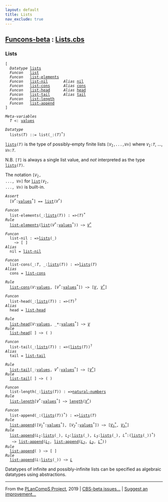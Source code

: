 ```yaml
---
layout: default
title: Lists
nav_exclude: true
---
```


[Funcons-beta] : [Lists.cbs]
-----------------------------

### Lists

<div class="highlighter-rouge"><pre class="highlight"><code>[
  <i class="keyword">Datatype</i> <span class="name"><a href="#Name_lists">lists</a></span>
  <i class="keyword">Funcon</i>   <span class="name"><a href="#Name_list">list</a></span>
  <i class="keyword">Funcon</i>   <span class="name"><a href="#Name_list-elements">list-elements</a></span>
  <i class="keyword">Funcon</i>   <span class="name"><a href="#Name_list-nil">list-nil</a></span>       <i class="keyword">Alias</i> <span class="name"><a href="#Name_nil">nil</a></span>
  <i class="keyword">Funcon</i>   <span class="name"><a href="#Name_list-cons">list-cons</a></span>      <i class="keyword">Alias</i> <span class="name"><a href="#Name_cons">cons</a></span>
  <i class="keyword">Funcon</i>   <span class="name"><a href="#Name_list-head">list-head</a></span>      <i class="keyword">Alias</i> <span class="name"><a href="#Name_head">head</a></span>
  <i class="keyword">Funcon</i>   <span class="name"><a href="#Name_list-tail">list-tail</a></span>      <i class="keyword">Alias</i> <span class="name"><a href="#Name_tail">tail</a></span>
  <i class="keyword">Funcon</i>   <span class="name"><a href="#Name_list-length">list-length</a></span>
  <i class="keyword">Funcon</i>   <span class="name"><a href="#Name_list-append">list-append</a></span>
]</code></pre></div>



<div class="highlighter-rouge"><pre class="highlight"><code><i class="keyword">Meta-variables</i>
  <span id="PartVariable_T"><i class="var">T</i></span> <: <span class="name"><a href="../../Value-Types/index.html#Name_values">values</a></span></code></pre></div>



<div class="highlighter-rouge"><pre class="highlight"><code><i class="keyword">Datatype</i>
  <span class="name"><span id="Name_lists">lists</span></span>(<span id="Variable80_T"><i class="var">T</i></span>) ::= <span id="Name_list">list</span>(_:(<span id="Variable96_T"><i class="var">T</i></span>)<sup class="sup">*</sup>)</code></pre></div>


  <code><span class="name"><a href="#Name_lists">lists</a></span>(<i class="var">T</i>)</code> is the type of possibly-empty finite lists <code>[<i class="var">V<sub class="sub">1</sub></i>,...,<i class="var">Vn</i>]</code> 
  where <code><i class="var">V<sub class="sub">1</sub></i>:<i class="var">T</i></code>, ..., <code><i class="var">Vn</i>:<i class="var">T</i></code>.
  
  N.B. <code>[<i class="var">T</i>]</code> is always a single list value, and *not* interpreted as the
  type <code><span class="name"><a href="#Name_lists">lists</a></span>(<i class="var">T</i>)</code>.
  
  The notation <code>[<i class="var">V<sub class="sub">1</sub></i>, ..., <i class="var">Vn</i>]</code> for <code><span class="name"><a href="#Name_list">list</a></span>(<i class="var">V<sub class="sub">1</sub></i>, ..., <i class="var">Vn</i>)</code> is built-in.

<div class="highlighter-rouge"><pre class="highlight"><code><i class="keyword">Assert</i>
  [<i class="var">V<sup class="sup">*</sup></i>:<span class="name"><a href="../../Value-Types/index.html#Name_values">values</a></span><sup class="sup">*</sup>] == <span class="name"><a href="#Name_list">list</a></span>(<i class="var">V<sup class="sup">*</sup></i>)</code></pre></div>

<div class="highlighter-rouge"><pre class="highlight"><code><i class="keyword">Funcon</i>
  <span class="name"><span id="Name_list-elements">list-elements</span></span>(_:<span class="name"><a href="#Name_lists">lists</a></span>(<span id="Variable363_T"><i class="var">T</i></span>)) : =>(<span id="Variable383_T"><i class="var">T</i></span>)<sup class="sup">*</sup>
<i class="keyword">Rule</i>
  <span class="name"><a href="#Name_list-elements">list-elements</a></span>(<span class="name"><a href="#Name_list">list</a></span>(<span id="Variable401_V*"><i class="var">V<sup class="sup">*</sup></i></span>:<span class="name"><a href="../../Value-Types/index.html#Name_values">values</a></span><sup class="sup">*</sup>)) ~> <a href="#Variable401_V*"><i class="var">V<sup class="sup">*</sup></i></a></code></pre></div>

<div class="highlighter-rouge"><pre class="highlight"><code><i class="keyword">Funcon</i>
  <span class="name"><span id="Name_list-nil">list-nil</span></span> : =><span class="name"><a href="#Name_lists">lists</a></span>(_)
    ~> [ ]
<i class="keyword">Alias</i>
  <span class="name"><span id="Name_nil">nil</span></span> = <span class="name"><a href="#Name_list-nil">list-nil</a></span></code></pre></div>

<div class="highlighter-rouge"><pre class="highlight"><code><i class="keyword">Funcon</i> 
  <span class="name"><span id="Name_list-cons">list-cons</span></span>(_:<span id="Variable461_T"><i class="var">T</i></span>, _:<span class="name"><a href="#Name_lists">lists</a></span>(<span id="Variable473_T"><i class="var">T</i></span>)) : =><span class="name"><a href="#Name_lists">lists</a></span>(<span id="Variable495_T"><i class="var">T</i></span>)
<i class="keyword">Alias</i>
  <span class="name"><span id="Name_cons">cons</span></span> = <span class="name"><a href="#Name_list-cons">list-cons</a></span></code></pre></div>

<div class="highlighter-rouge"><pre class="highlight"><code><i class="keyword">Rule</i>
  <span class="name"><a href="#Name_list-cons">list-cons</a></span>(<span id="Variable513_V"><i class="var">V</i></span>:<span class="name"><a href="../../Value-Types/index.html#Name_values">values</a></span>, [<span id="Variable522_V*"><i class="var">V<sup class="sup">*</sup></i></span>:<span class="name"><a href="../../Value-Types/index.html#Name_values">values</a></span><sup class="sup">*</sup>]) ~> [<a href="#Variable513_V"><i class="var">V</i></a>, <a href="#Variable522_V*"><i class="var">V<sup class="sup">*</sup></i></a>]</code></pre></div>

<div class="highlighter-rouge"><pre class="highlight"><code><i class="keyword">Funcon</i>
  <span class="name"><span id="Name_list-head">list-head</span></span>(_:<span class="name"><a href="#Name_lists">lists</a></span>(<span id="Variable569_T"><i class="var">T</i></span>)) : =>(<span id="Variable589_T"><i class="var">T</i></span>)<sup class="sup">?</sup>
<i class="keyword">Alias</i>
  <span class="name"><span id="Name_head">head</span></span> = <span class="name"><a href="#Name_list-head">list-head</a></span></code></pre></div>

<div class="highlighter-rouge"><pre class="highlight"><code><i class="keyword">Rule</i>
  <span class="name"><a href="#Name_list-head">list-head</a></span>[<span id="Variable608_V"><i class="var">V</i></span>:<span class="name"><a href="../../Value-Types/index.html#Name_values">values</a></span>, _*:<span class="name"><a href="../../Value-Types/index.html#Name_values">values</a></span><sup class="sup">*</sup>] ~> <a href="#Variable608_V"><i class="var">V</i></a> 
<i class="keyword">Rule</i>
  <span class="name"><a href="#Name_list-head">list-head</a></span>[ ] ~> ( )</code></pre></div>

<div class="highlighter-rouge"><pre class="highlight"><code><i class="keyword">Funcon</i>
  <span class="name"><span id="Name_list-tail">list-tail</span></span>(_:<span class="name"><a href="#Name_lists">lists</a></span>(<span id="Variable659_T"><i class="var">T</i></span>)) : =>(<span class="name"><a href="#Name_lists">lists</a></span>(<span id="Variable680_T"><i class="var">T</i></span>))<sup class="sup">?</sup>
<i class="keyword">Alias</i>
  <span class="name"><span id="Name_tail">tail</span></span> = <span class="name"><a href="#Name_list-tail">list-tail</a></span></code></pre></div>

<div class="highlighter-rouge"><pre class="highlight"><code><i class="keyword">Rule</i>
  <span class="name"><a href="#Name_list-tail">list-tail</a></span>[_:<span class="name"><a href="../../Value-Types/index.html#Name_values">values</a></span>, <span id="Variable713_V*"><i class="var">V<sup class="sup">*</sup></i></span>:<span class="name"><a href="../../Value-Types/index.html#Name_values">values</a></span><sup class="sup">*</sup>] ~> [<a href="#Variable713_V*"><i class="var">V<sup class="sup">*</sup></i></a>] 
<i class="keyword">Rule</i>
  <span class="name"><a href="#Name_list-tail">list-tail</a></span>[ ] ~> ( )</code></pre></div>

<div class="highlighter-rouge"><pre class="highlight"><code><i class="keyword">Funcon</i>
  <span class="name"><span id="Name_list-length">list-length</span></span>(_:<span class="name"><a href="#Name_lists">lists</a></span>(<span id="Variable762_T"><i class="var">T</i></span>)) : =><span class="name"><a href="../../Primitive/Integers/index.html#Name_natural-numbers">natural-numbers</a></span>
<i class="keyword">Rule</i>
  <span class="name"><a href="#Name_list-length">list-length</a></span>[<span id="Variable789_V*"><i class="var">V<sup class="sup">*</sup></i></span>:<span class="name"><a href="../../Value-Types/index.html#Name_values">values</a></span><sup class="sup">*</sup>] ~> <span class="name"><a href="../Sequences/index.html#Name_length">length</a></span>(<a href="#Variable789_V*"><i class="var">V<sup class="sup">*</sup></i></a>)</code></pre></div>

<div class="highlighter-rouge"><pre class="highlight"><code><i class="keyword">Funcon</i>
  <span class="name"><span id="Name_list-append">list-append</span></span>(_:(<span class="name"><a href="#Name_lists">lists</a></span>(<span id="Variable826_T"><i class="var">T</i></span>))<sup class="sup">*</sup>) : =><span class="name"><a href="#Name_lists">lists</a></span>(<span id="Variable854_T"><i class="var">T</i></span>)
<i class="keyword">Rule</i>
  <span class="name"><a href="#Name_list-append">list-append</a></span>([<span id="Variable871_V1*"><i class="var">V<sub class="sub">1</sub><sup class="sup">*</sup></i></span>:<span class="name"><a href="../../Value-Types/index.html#Name_values">values</a></span><sup class="sup">*</sup>], [<span id="Variable888_V2*"><i class="var">V<sub class="sub">2</sub><sup class="sup">*</sup></i></span>:<span class="name"><a href="../../Value-Types/index.html#Name_values">values</a></span><sup class="sup">*</sup>]) ~> [<a href="#Variable871_V1*"><i class="var">V<sub class="sub">1</sub><sup class="sup">*</sup></i></a>, <a href="#Variable888_V2*"><i class="var">V<sub class="sub">2</sub><sup class="sup">*</sup></i></a>]
<i class="keyword">Rule</i>
  <span class="name"><a href="#Name_list-append">list-append</a></span>(<span id="Variable935_L1"><i class="var">L<sub class="sub">1</sub></i></span>:<span class="name"><a href="#Name_lists">lists</a></span>(_), <span id="Variable953_L2"><i class="var">L<sub class="sub">2</sub></i></span>:<span class="name"><a href="#Name_lists">lists</a></span>(_), <span id="Variable971_L3"><i class="var">L<sub class="sub">3</sub></i></span>:<span class="name"><a href="#Name_lists">lists</a></span>(_), <span id="Variable989_L*"><i class="var">L<sup class="sup">*</sup></i></span>:(<span class="name"><a href="#Name_lists">lists</a></span>(_))<sup class="sup">*</sup>)
   ~> <span class="name"><a href="#Name_list-append">list-append</a></span>(<a href="#Variable935_L1"><i class="var">L<sub class="sub">1</sub></i></a>, <span class="name"><a href="#Name_list-append">list-append</a></span>(<a href="#Variable953_L2"><i class="var">L<sub class="sub">2</sub></i></a>, <a href="#Variable971_L3"><i class="var">L<sub class="sub">3</sub></i></a>, <a href="#Variable989_L*"><i class="var">L<sup class="sup">*</sup></i></a>))
<i class="keyword">Rule</i>
  <span class="name"><a href="#Name_list-append">list-append</a></span>( ) ~> [ ]
<i class="keyword">Rule</i>
  <span class="name"><a href="#Name_list-append">list-append</a></span>(<span id="Variable1080_L"><i class="var">L</i></span>:<span class="name"><a href="#Name_lists">lists</a></span>(_)) ~> <a href="#Variable1080_L"><i class="var">L</i></a></code></pre></div>




  Datatypes of infinite and possibly-infinite lists can be specified as
  algebraic datatypes using abstractions.



____

From the [PLanCompS Project], 2019 | [CBS-beta issues...] | [Suggest an improvement...]

[Lists.cbs]: Lists.cbs 
  "CBS SOURCE FILE"
[Funcons-beta]: /CBS-beta/docs/Funcons-beta
 "FUNCONS-BETA"
[Unstable-Funcons-beta]: /CBS-beta/docs/Unstable-Funcons-beta
  "UNSTABLE-FUNCONS-BETA"
[Languages-beta]: /CBS-beta/docs/Languages-beta
  "LANGUAGES-BETA"
[Unstable-Languages-beta]: /CBS-beta/docs/Unstable-Languages-beta
  "UNSTABLE-LANGUAGES-BETA"
[CBS-beta]: /CBS-beta "CBS-BETA"
[PLanCompS Project]: http://plancomps.org
  "PROGRAMMING LANGUAGE COMPONENTS AND SPECIFICATIONS PROJECT HOME PAGE"
[CBS-beta issues...]: https://github.com/plancomps/plancomps.github.io/issues
  "CBS-BETA ISSUE REPORTS ON GITHUB"
[Suggest an improvement...]: mailto:plancomps@gmail.com?Subject=CBS-beta%20-%20comment&Body=Re%3A%20CBS-beta%20specification%20at%20Values/Composite/Lists/Lists.cbs%0A%0AComment/Query/Issue/Suggestion%3A%0A%0A%0ASignature%3A%0A 
  "GENERATE AN EMAIL TEMPLATE"

